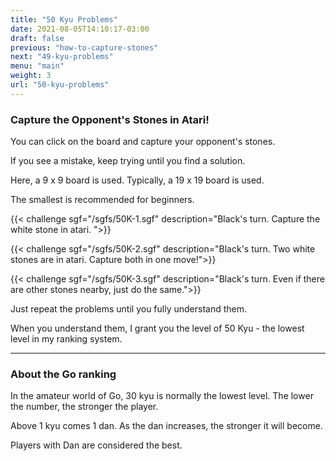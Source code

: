 ```yaml
---
title: "50 Kyu Problems"
date: 2021-08-05T14:10:17-03:00
draft: false
previous: "how-to-capture-stones"
next: "49-kyu-problems"
menu: "main"
weight: 3
url: "50-kyu-problems"
---
```

### Capture the Opponent's Stones in Atari!

You can click on the board and capture your opponent's stones.

If you see a mistake, keep trying until you find a solution.

Here, a 9 x 9 board is used. Typically, a 19 x 19 board is used.

The smallest is recommended for beginners.


{{< challenge sgf="/sgfs/50K-1.sgf" description="Black's turn. Capture the white stone in atari. ">}}

{{< challenge sgf="/sgfs/50K-2.sgf" description="Black's turn. Two white stones are in atari. Capture both in one move!">}}

{{< challenge sgf="/sgfs/50K-3.sgf" description="Black's turn. Even if there are other stones nearby, just do the same.">}}

Just repeat the problems until you fully understand them.

When you understand them, I grant you the level of 50 Kyu - the lowest level in my ranking system.

----
### About the Go ranking

In the amateur world of Go, 30 kyu is normally the lowest level. The lower the number, the stronger the player.

Above 1 kyu comes 1 dan. As the dan increases, the stronger it will become.

Players with Dan are considered the best.
